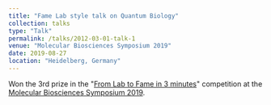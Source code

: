 ```yaml
---
title: "Fame Lab style talk on Quantum Biology"
collection: talks
type: "Talk"
permalink: /talks/2012-03-01-talk-1
venue: "Molecular Biosciences Symposium 2019"
date: 2019-08-27
location: "Heidelberg, Germany"
---
```


Won the 3rd prize in the "[From Lab to Fame in 3 minutes](https://twitter.com/MolBioSymposium/status/1155154439579328513?s=20)" competition at the [Molecular Biosciences Symposium 2019](https://www.conferencecentral.org/webpage/view/9).


